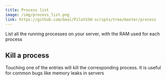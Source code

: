 ```yaml
---
title: Process list
image: /img/process_list.png
link: https://github.com/Geal/PilotSSH-scripts/tree/master/process
---
```


List all the running processes on your server, with the RAM used for each process

## Kill a process

Touching one of the entries will kill the corresponding process. It is useful for common bugs like memory leaks in servers
